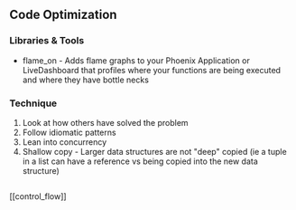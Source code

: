## Code Optimization

### Libraries & Tools
* flame_on - Adds flame graphs to your Phoenix Application or LiveDashboard that profiles where your functions are being executed and where they have bottle necks
  
### Technique
1. Look at how others have solved the problem
2. Follow idiomatic patterns
3. Lean into concurrency 
4. Shallow copy - Larger data structures are not "deep" copied (ie a tuple in a list can have a reference vs being copied into the new data structure)
 ```mermaid
 ````

 [[control_flow]]

